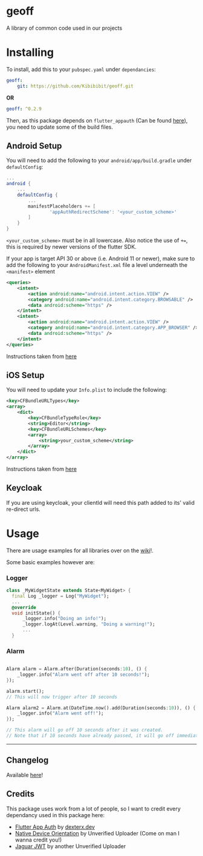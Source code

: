 # **geoff**
A library of common code used in our projects


# **Installing**
To install, add this to your `pubspec.yaml` under `dependancies`:
```yaml
geoff:
    git: https://github.com/Kibibibit/geoff.git

```
**OR**
```yaml
geoff: ^0.2.9

```

Then, as this package depends on `flutter_appauth` (Can be found [here](https://pub.dev/packages/flutter_appauth)), you need to update some of the build files.
## Android Setup
You will need to add the following to your `android/app/build.gradle` under `defaultConfig`:
```gradle
...
android {
    ...
    defaultConfig {
        ...
        manifestPlaceholders += [
                'appAuthRedirectScheme': '<your_custom_scheme>'
        ]
    }
}
```
`<your_custom_scheme>` must be in all lowercase. Also notice the use of `+=`, this is required by newer versions of the flutter SDK.

If your app is target API 30 or above (i.e. Android 11 or newer), make sure to add the following to your `AndroidManifest.xml` file a level underneath the `<manifest>` element
```xml
<queries>
    <intent>
        <action android:name="android.intent.action.VIEW" />
        <category android:name="android.intent.category.BROWSABLE" />
        <data android:scheme="https" />
    </intent>
    <intent>
        <action android:name="android.intent.action.VIEW" />
        <category android:name="android.intent.category.APP_BROWSER" />
        <data android:scheme="https" />
    </intent>
</queries>
```
Instructions taken from [here](https://pub.dev/packages/flutter_appauth#android-setup)

## iOS Setup

You will need to update your `Info.plist` to include the following:
```xml
<key>CFBundleURLTypes</key>
<array>
    <dict>
        <key>CFBundleTypeRole</key>
        <string>Editor</string>
        <key>CFBundleURLSchemes</key>
        <array>
            <string>your_custom_scheme</string>
        </array>
    </dict>
</array>
```
Instructions taken from [here](https://pub.dev/packages/flutter_appauth#ios-setup)

## Keycloak

If you are using keycloak, your clientId will need this path added to its' valid re-direct urls.


# **Usage**

There are usage examples for all libraries over on the [wiki](https://github.com/Kibibibit/geoff/wiki)!.

Some basic examples however are:
### Logger
```dart
class _MyWidgetState extends State<MyWidget> {
  final Log _logger = Log("MyWidget");
  ...
  @override
  void initState() {
      _logger.info("Doing an info!");
      _logger.logAt(Level.warning, "Doing a warning!");
      ...
  }

```

### Alarm
```dart

Alarm alarm = Alarm.after(Duration(seconds:10), () {
    _logger.info("Alarm went off after 10 seconds!");
});

alarm.start();
// This will now trigger after 10 seconds

Alarm alarm2 = Alarm.at(DateTime.now().add(Duration(seconds:10)), () {
    _logger.info("Alarm went off!");
});

// This alarm will go off 10 seconds after it was created.
// Note that if 10 seconds have already passed, it will go off immediatly
```

---

## **Changelog**
Available [here](https://github.com/Kibibibit/geoff/blob/main/CHANGELOG.md)!


## **Credits**
This package uses work from a lot of people, so I want to credit every dependancy used in this package here:

- [Flutter App Auth](https://pub.dev/packages/flutter_appauth) by [dexterx.dev](https://pub.dev/publishers/dexterx.dev/packages)
- [Native Device Orientation](https://pub.dev/packages/native_device_orientation) by Unverified Uploader (Come on man I wanna credit you!)
- [Jaguar JWT](https://pub.dev/packages/jaguar_jwt) by another Unverified Uploader